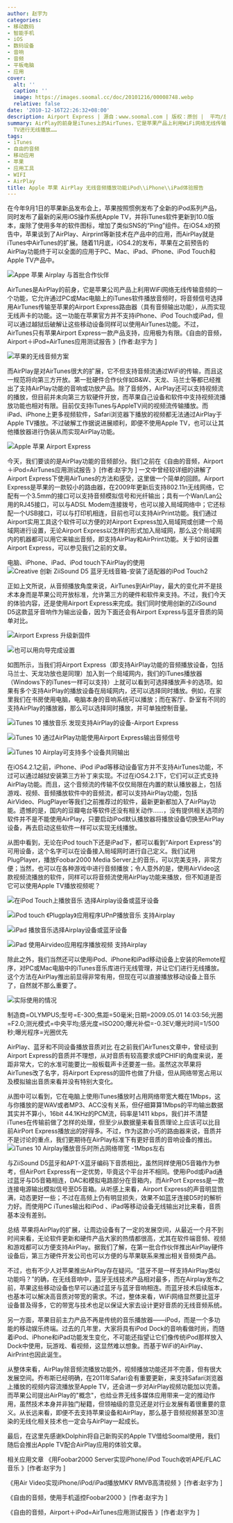 ```yaml
---
author: 赵宇为
categories:
- 移动数码
- 智能手机
- iOS
- 数码设备
- 音响
- 音频
- 平板电脑
- 应用
cover:
  alt: ''
  caption: ''
  image: https://images.soomal.cc/doc/20101216/00008748.webp
  relative: false
date: '2010-12-16T22:26:32+08:00'
description: Airport Express | 源自：www.soomal.com | 版权：原创 |  平均/总评分：07.64/84
summary: AirPlay的前身是iTunes上的AirTunes，它是苹果产品上利用WiFi网络无线传输音频的一个功能。AirPlay是对AirTunes很大的扩展，它不但支持音频流通过WiFi的传输，而且这一规范将向第三方开放，第一批合作伙伴如B&W、天龙、马兰士等都已经推出了支持AirPlay功能的音响或功放产品。除了音频之外，它还支持视频流传输至Apple
  TV进行无线播放……
tags:
- iTunes
- 自由的音频
- 移动应用
- 苹果
- 应用工具
- WIFI
- AirPlay
title: Apple 苹果 AirPlay 无线音频播放功能iPod\\iPhone\\iPad体验报告
---
```


在今年9月1日的苹果新品发布会上，苹果按照惯例发布了全新的iPod系列产品，同时发布了最新的采用iOS操作系统Apple TV，并将iTunes软件更新到10.0版本，废除了使用多年的软件图标，增加了类似SNS的“Ping”组件。在iOS4.x的预告中，苹果谈到了AirPlay、Airprint等新技术在产品中的应用，而AirPlay就是iTunes中AirTunes的扩展。随着11月底，iOS4.2的发布，苹果在之前预告的AirPlay功能终于可以全面的应用于PC、Mac、iPad、iPhone、iPod Touch和Apple TV产品中。

![Appe 苹果 Airplay 与首批合作伙伴](https://images.soomal.cc/doc/20101216/00008747.webp)




AirTunes是AirPlay的前身，它是苹果公司产品上利用WiFi网络无线传输音频的一个功能，它允许通过PC或Mac电脑上的iTunes软件播放音频时，将音频信号选择用AirTunes传输至苹果的Airport Express路由器（具有音频输出功能），从而实现无线声卡的功能。这一功能在苹果官方并不支持iPhone、iPod Touch或iPad，但可以通过越狱后破解让这些移动设备同样可以使用AirTunes功能。不过，AirTunes只有苹果Airport Express一款产品支持，应用极为有限。《自由的音频，Airport＋iPod=AirTunes应用测试报告 》[作者:赵宇为 ]


![苹果的无线音频方案](https://images.soomal.cc/doc/20090503/00001675.webp)




而AirPlay是对AirTunes很大的扩展，它不但支持音频流通过WiFi的传输，而且这一规范将向第三方开放。第一批硬件合作伙伴如B&W、天龙、马兰士等都已经推出了支持AirPlay功能的音响或功放产品。除了音频外，AirPlay还可以支持视频流的播放，但目前并未向第三方软硬件开放，而苹果自己设备和软件中支持视频流播放功能也相对有限。目前仅支持iTunes与AppleTV间的视频流传输播放。而iPad、iPhone上更多视频软件，Safari浏览器下播放的视频都无法通过AirPlay于Apple TV播放。不过破解工作据说进展顺利，即便不使用Apple TV，也可以让其他播放器进行伪装从而实现AirPlay功能。

![Apple 苹果 Airport Express](https://images.soomal.cc/doc/20090426/00001629.webp)




今天，我们要谈的是AirPlay功能的音频部分。我们之前在《自由的音频，Airport＋iPod=AirTunes应用测试报告 》[作者:赵宇为 ]
一文中曾经较详细的讲解了Airport Express下使用AirTunes的方法和感受，这里做一个简单的回顾。Airport Express是苹果的一款较小的路由器，在2009年更新后支持802.11n无线网络，它配有一个3.5mm的接口可以支持音频模拟信号和光纤输出；具有一个Wan/Lan公用的RJ45接口，可以与ADSL Modem连接拨号，也可以接入局域网络中；它还标配一个USB接口，可以与打印机相连，目前也可以支持AirPrint功能。我们通过Airport实用工具这个软件可以方便的对Airport Express加入局域网或创建一个局域网进行设置，无论Airport Express以怎样的形式加入局域网，那么这个局域网内的机器都可以用它来输出音频，即支持AirPlay和AirPrint功能。关于如何设置Airport Express，可以参见我们之前的文章。


电脑、iPhone、iPad、iPod touch下AirPlay的使用
![Creative 创新 ZiiSound D5 蓝牙无线音箱-安装了适配器的iPod Touch2](https://images.soomal.cc/doc/20100627/00006113.webp)




正如上文所说，从音频播放角度来说，AirTunes到AirPlay，最大的变化并不是技术本身而是苹果公司开放标准，允许第三方的硬件和软件来支持。不过，我们今天的体验内容，还是使用Airport Express来完成。我们同时使用创新的ZiiSound D5这款蓝牙音响作为输出设备，因为下面还会有Airport Express与蓝牙音质的简单对比。

![Airport Express 升级新固件](https://images.soomal.cc/doc/20101216/00008749.webp)




![也可以用向导完成设置](https://images.soomal.cc/doc/20090503/00001682.webp)




如图所示，当我们将Airport Express（即支持AirPlay功能的音频播放设备，包括马兰士、天龙功放也是同理）加入到一个局域网内，我们的iTunes播放器（Windows下的iTunes一样可以支持）上就可以看到可选择播放声卡的选项。如果有多个支持AirPlay的播放设备在局域网内，还可以选择同时播放。例如，在家里我们在书房使用电脑，电脑本身的音响系统可以播放；而在客厅、卧室有不同的支持AirPlay的播放器，那么可以选择同时播放，并可单独控制音量。

![iTunes 10 播放音乐 发现支持AirPlay的设备-Airport Express](https://images.soomal.cc/doc/20101216/00008739.webp)




![iTunes 10 通过AirPlay功能使用Airport Express输出音频信号](https://images.soomal.cc/doc/20101216/00008740.webp)




![iTunes 10 Airplay可支持多个设备共同输出](https://images.soomal.cc/doc/20101216/00008741.webp)




在iOS4.2.1之前，iPhone、iPod iPad等移动设备官方并不支持AirTunes功能，不过可以通过越狱安装第三方补丁来实现。不过在iOS4.2.1下，它们可以正式支持AirPlay功能。而且，这个音频流的传输不仅仅局限在内置的默认播放器上，包括游戏、视频、音频播放软件中的音频流，都可以支持AirPlay功能，包括AirVideo、PlugPlayer等我们之前推荐过的软件，最新更新都加入了AirPlay功能。遗憾的是，国内的豆瓣电台等软件还没有相关动作……，没有提供相关选项的软件并不是不能使用AirPlay，只要启动iPod默认播放器将播放设备切换至AirPlay设备，再去启动这些软件一样可以实现无线播放。

从图中看到，无论在iPod touch下还是iPad下，都可以看到“Airport Express”的可用设备，这个名字可以在设备接入局域网时进行自己定义。我们试用PlugPlayer，播放Foobar2000 Media Server上的音乐，可以完美支持，非常方便；当然，也可以在各种游戏中进行音频播放；令人意外的是，使用AirVideo这款视频流播放的软件，同样可以将音频流使用AirPlay功能来播放，但不知道是否它可以使用Apple TV播放视频呢？

![在iPod Touch上播放音乐 选择Airplay设备或蓝牙设备](https://images.soomal.cc/doc/20101216/00008743.webp)




![iPod touch 《Plugplay》应用程序UPnP播放音乐 支持Airplay](https://images.soomal.cc/doc/20101216/00008744.webp)




![iPad 播放音乐选择Airplay设备或蓝牙设备](https://images.soomal.cc/doc/20101216/00008745.webp)




![iPad 使用Airvideo应用程序播放视频 支持Airplay](https://images.soomal.cc/doc/20101216/00008746.webp)




除此之外，我们当然还可以使用iPod、iPhone和iPad移动设备上安装的Remote程序，对PC或Mac电脑中的iTunes音乐库进行无线管理，并让它们进行无线播放。这个方法在AirPlay推出前显得非常有用，但现在可以直接播放移动设备上音乐了，自然就不那么重要了。

![实际使用的情况](https://images.soomal.cc/doc/20090503/00001690.webp)

制造商=OLYMPUS;型号=E-300;焦距=50毫米;日期=2009.05.01 14:03:56;光圈=F2.0;测光模式=中央平均;感光度=ISO200;曝光补偿=-0.3EV;曝光时间=1/500秒;曝光程序=光圈优先


AirPlay、蓝牙和不同设备播放音质对比
在之前我们AirTunes文章中，曾经谈到Airport Express的音质并不理想，从对音质有较高要求或PCHIFI的角度来说，差距非常大，它的水准可能要比一般板载声卡还要差一些。虽然这次苹果将AirTunes改了名字，将Airport Express的固件也做了升级，但从网络带宽占用以及模拟输出音质来看并没有特别大变化。

从图中可以看到，它在电脑上使用iTunes播放时占用网络带宽大概在1Mbps，这与你播放的是WAV或者MP3、ACC没有关系，但仔细算算1Mbps的平均输出数据其实并不算小，16bit 44.1KHz的PCM流，码率是1411 kbps，我们并不清楚iTunes在传输前做了怎样的处理，但至少从数据量来看音质理论上应该可以比目前AirPort Express播放出的好得多。不过，作为这款小巧的路由器来说，音质并不是讨论的重点，我们更期待在AirPlay标准下有更好音质的音响设备的推出。
![iTunes 10 Airplay播放音乐时所占网络带宽 -1Mbps左右](https://images.soomal.cc/doc/20101216/00008742.webp)




与ZiiSound D5蓝牙和APT-X蓝牙编码下音质相比，虽然同样使用D5音箱作为参考，但AirPort Express有一定优势，毕竟这个平台并不相同。使用iPod或iPad通过蓝牙与D5音箱相连，DAC和模拟电路部分在音箱内，而AirPort Express是一款连接电源输出模拟信号至D5音箱。从听感上来看，Airport Express的声音明显饱满，动态更好一些；不过在高频上仍有明显损失，效果不如蓝牙连接D5时的解析力好。而使用PC iTunes输出和iPod 、iPad等移动设备无线输出对比来看，音质基本没有差别。


总结
苹果将AirPlay的扩展，让周边设备有了一定的发展空间，从最近一个月不到时间来看，无论软件更新和硬件产品大家的热情都很高，尤其在软件端音频、视频和游戏都可以方便支持AirPlay。据我们了解，在第一批合作伙伴推出AirPlay硬件设备后，第三方硬件开发公司也可以方便的与苹果联系来推出相关音频类产品。

不过，也有不少人对苹果推出AirPlay存在疑问。“蓝牙不是一样支持AirPlay类似功能吗？”的确，在无线音响中，蓝牙无线技术产品相对最多，而在Airplay发布之前，苹果这些移动设备也早可以通过蓝牙与蓝牙音响相连。而蓝牙技术后续版本，也基本可以解决高音质对带宽的需求。不过，整体来看，WiFi网络显然要比蓝牙设备普及得多，它的带宽与技术也足以保证大家去设计更好音质的无线音频系统。

另一方面，苹果目前主力产品不再是传统的音乐播放器――iPod，而是一个多功能的移动娱乐终端。过去的几年里，大家将具有iPod Dock的音响看做时尚，而随着iPod、iPhone和iPad功能发生变化，不可能还指望让它们像传统iPod那样放入Dock中使用，玩游戏、看视频，这显然难以想象。而基于WiFi的AirPlay、AirPrint也因此诞生。

从整体来看，AirPlay除音频流播放功能外，视频播放功能还并不完善，但有很大发展空间。乔布斯已经明确，在2011年Safari会有重要更新，来支持Safari浏览器上播放的视频内容流播放至Apple TV，还会进一步对AirPlay视频功能加以完善。而苹果公司提出AirPlay的"概念"，也给业界无线多媒体应用带来一定的推动作用，虽然技术本身并非独门秘籍，但领袖级的意见还是对行业发展有着很重要的意义。从长远来看，即便不去支持苹果设备和AirPlay，那么基于音频视频甚至3D渲染的无线化相关技术也一定会与AirPlay一起成长。


最后，在这里先感谢kDolphin将自己新购买的Apple TV借给Soomal使用，我们随后会推出Apple TV配合AirPlay应用的体验文章。



相关应用文章
《用Foobar2000 Server实现iPhone/iPod Touch收听APE/FLAC音乐 》[作者:赵宇为 ]

《用Air Video实现iPhone/iPod/iPad播放MKV RMVB高清视频 》[作者:赵宇为 ]

《自由的音频，使用手机遥控Foobar2000 》[作者:赵宇为 ]

《自由的音频，Airport＋iPod=AirTunes应用测试报告 》[作者:赵宇为 ]